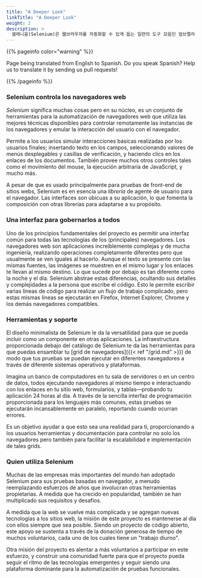 ```yaml
---
title: "A Deeper Look"
linkTitle: "A Deeper Look"
weight: 2
description: >
  셀레니움(Selenium)은 웹브라우저를 자동화할 수 있게 돕는 일련의 도구 모음인 엄브렐라 프로젝트(umbrella project) 중 일부입니다.
---
```


{{% pageinfo color="warning" %}}
<p class="lead">
   <i class="fas fa-language display-4"></i> 
   Page being translated from 
   English to Spanish. Do you speak Spanish? Help us to translate
   it by sending us pull requests!
</p>
{{% /pageinfo %}}

### Selenium controla los navegadores web

_Selenium_ significa muchas cosas pero en su núcleo, es un conjunto
de herramientas para la automatización de navegadores web que utiliza
las mejores técnicas disponibles para controlar remotamente las
instancias de los navegadores y emular la interacción del usuario con
el navegador.

Permite a los usuarios simular interacciones básicas realizadas por
los usuarios finales; insertando texto en los campos, seleccionando
valores de menús desplegables y casillas de verificación, y haciendo
clics en los enlaces de los documentos. También provee muchos otros
controles tales como el movimiento del mouse, la ejecución arbitraria
de JavaScript, y mucho más.

A pesar de que es usado principalmente para pruebas de front-end de
sitios webs, Selenium es en esencia una _librería_ de agente de
usuario para el navegador. Las interfaces son ubicuas a su
aplicación, lo que fomenta la composición con otras librerías para
adaptarse a su propósito.


### Una interfaz para gobernarlos a todos

Uno de los principios fundamentales del proyecto es permitir una
interfaz común para todas las tecnologías de los (principales)
navegadores. Los navegadores web son aplicaciones increíblemente
complejas y de mucha ingeniería, realizando operaciones completamente
diferentes pero que usualmente se ven iguales al hacerlo. Aunque el
texto se presente con las mismas fuentes, las imágenes se muestren en
el mismo lugar y los enlaces te llevan al mismo destino. Lo que
sucede por debajo es tan diferente como la noche y el día. Selenium
abstrae estas diferencias, ocultando sus detalles y complejidades a
la persona que escribe el código. Esto le permite escribir varias
líneas de código para realizar un flujo de trabajo complicado, pero
estas mismas líneas se ejecutarán en Firefox, Internet Explorer,
Chrome y los demás navegadores compatibles.


### Herramientas y soporte

El diseño minimalista de Selenium le da la versatilidad para que se
pueda incluir como un componente en otras aplicaciones. La
infraestructura proporcionada debajo del catálogo de Selenium te da
las herramientas para que puedas ensamblar tu [grid de
navegadores]({{< ref "/grid.md" >}}) de modo que tus pruebas
se puedan ejecutar en diferentes navegadores a través de diferente
sistemas operativos y plataformas.

Imagina un banco de computadores en tu sala de servidores o en un
centro de datos, todos ejecutando navegadores al mismo tiempo e
interactuando con los enlaces en tu sitio web, formularios, y
tablas&mdash;probando tu aplicación 24 horas al día. A través de la
sencilla interfaz de programación proporcionada para los lenguajes
más comunes, estas pruebas se ejecutarán incansablemente en paralelo,
reportando cuando ocurran errores.

Es un objetivo ayudar a que esto sea una realidad para ti,
proporcionando a los usuarios herramientas y documentación para
controlar no solo los navegadores pero también para facilitar la
escalabilidad e implementación de tales grids.


### Quien utiliza Selenium

Muchas de las empresas más importantes del mundo han adoptado
Selenium para sus pruebas basadas en navegador, a menudo reemplazando
esfuerzos de años que involucran otras herramientas propietarias. A
medida que ha crecido en popularidad, también se han multiplicado sus
requisitos y desafíos.

A medida que la web se vuelve más complicada y se agregan nuevas
tecnologías a los sitios web, la misión de este proyecto es
mantenerse al día con ellos siempre que sea posible. Siendo un
proyecto de código abierto, este apoyo se sustenta a través de la
donación generosa de tiempo de muchos voluntarios, cada uno de los
cuales tiene un "trabajo diurno".

Otra misión del proyecto es alentar a más voluntarios a participar en
este esfuerzo, y construir una comunidad fuerte para que el proyecto
pueda seguir el ritmo de las tecnologías emergentes y seguir siendo
una plataforma dominante para la automatización de pruebas
funcionales.
